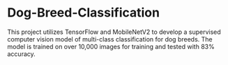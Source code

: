# Dog-Breed-Classification

This project utilizes TensorFlow and MobileNetV2 to develop a supervised computer vision model of multi-class classification for dog breeds. The model is trained on over 10,000 images for training and tested with 83% accuracy.
